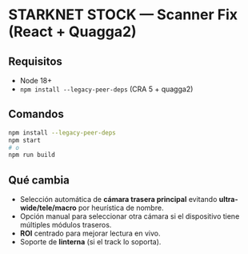 # STARKNET STOCK — Scanner Fix (React + Quagga2)

## Requisitos
- Node 18+
- `npm install --legacy-peer-deps` (CRA 5 + quagga2)

## Comandos
```bash
npm install --legacy-peer-deps
npm start
# o
npm run build
```

## Qué cambia
- Selección automática de **cámara trasera principal** evitando **ultra-wide/tele/macro** por heurística de nombre.
- Opción manual para seleccionar otra cámara si el dispositivo tiene múltiples módulos traseros.
- **ROI** centrado para mejorar lectura en vivo.
- Soporte de **linterna** (si el track lo soporta).
